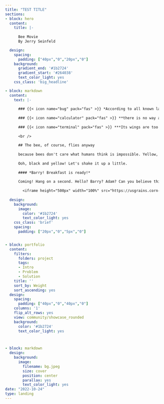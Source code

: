 ```yaml
---
title: "TEST TITLE"
sections:
- block: hero
  content:
    title: |-
    
      Bee Movie 
      By Jerry Seinfeld

  design:
    spacing:
      padding: ["40px","0","20px","0"]
    background:
      gradient_end: '#1b2724'
      gradient_start: '#264038'
      text_color_light: yes
    css_class: 'big_headline'

- block: markdown
  content:
    text: |-
    
      ### {{< icon name="bug" pack="fas" >}} *According to all known laws of aviation*
        
      ### {{< icon name="calculator" pack="fas" >}} **there is no way a bee should be able to fly**
        
      ### {{< icon name="terminal" pack="fas" >}} ***Its wings are too small to get its fat little body off the ground***
      
      <br />
    
      ## The bee, of course, flies anyway
      
      because bees don't care what humans think is impossible. Yellow, black. Yellow, black. Yellow, black. Yellow, black.
      
      Ooh, black and yellow! Let's shake it up a little.
      
      #### *Barry! Breakfast is ready!*
      
      Coming! Hang on a second. Hello? Barry? Adam? Can you believe this is happening? I can't. I'll pick you up. Looking *sharp*. Use the stairs. Your father paid good money for those. Sorry. I'm excited.  Here's the graduate. *We're very proud of you, son*. A perfect report card, ***all B's***.
      
        <iframe height="500px" width="100%" src="https://usgrains.corn-simulator.ecodata.pro/" frameborder="10px"></iframe>
      
  design:
    background:
      image:
        color: '#1b2724'
        text_color_light: yes
    css_class: 'brief'
    spacing:
      padding: ["20px","0","5px","0"]


- block: portfolio
  content:
    filters:
      folders: project
      tags:
      - Intro
      - Problem
      - Solution
    title: ''
    sort_by: Weight
    sort_ascending: yes
  design:
    spacing:
      padding: ["40px","0","40px","0"]
    columns: '1'
    flip_alt_rows: yes
    view: community/showcase_rounded
    background:
      color: '#1b2724'
      text_color_light: yes



- block: markdown
  design:
    background:
      image:
        filename: bg.jpeg
        size: cover
        position: center
        parallax: yes
        text_color_light: yes
date: "2022-10-24"
type: landing
---
```

